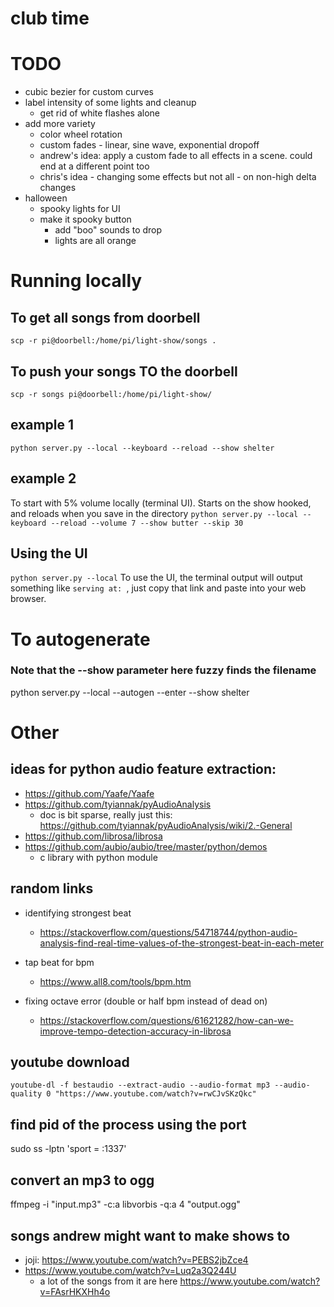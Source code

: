 # club time

# TODO
* cubic bezier for custom curves
* label intensity of some lights and cleanup
    * get rid of white flashes alone
* add more variety
    * color wheel rotation
    * custom fades - linear, sine wave, exponential dropoff
    * andrew's idea: apply a custom fade to all effects in a scene.  could end at a different point too
    * chris's idea - changing some effects but not all - on non-high delta changes
* halloween
    * spooky lights for UI
    * make it spooky button
        * add "boo" sounds to drop
        * lights are all orange

# Running locally
## To get all songs from doorbell
`scp -r pi@doorbell:/home/pi/light-show/songs .`

## To push your songs TO the doorbell
`scp -r songs pi@doorbell:/home/pi/light-show/`

## example 1
`python server.py --local --keyboard --reload --show shelter`

## example 2
To start with 5% volume locally (terminal UI). Starts on the show hooked, and reloads when you save in the directory
`python server.py --local --keyboard --reload --volume 7 --show butter --skip 30`

## Using the UI 
`python server.py --local`
To use the UI, the terminal output will output something like `serving at: `, just copy that link and paste into your web browser.

# To autogenerate
### Note that the --show parameter here fuzzy finds the filename
python server.py --local --autogen --enter --show shelter


# Other
## ideas for python audio feature extraction:
* https://github.com/Yaafe/Yaafe
* https://github.com/tyiannak/pyAudioAnalysis
    * doc is bit sparse, really just this: https://github.com/tyiannak/pyAudioAnalysis/wiki/2.-General
* https://github.com/librosa/librosa
* https://github.com/aubio/aubio/tree/master/python/demos
    * c library with python module


## random links
* identifying strongest beat
    * https://stackoverflow.com/questions/54718744/python-audio-analysis-find-real-time-values-of-the-strongest-beat-in-each-meter

* tap beat for bpm
    * https://www.all8.com/tools/bpm.htm

* fixing octave error (double or half bpm instead of dead on)
    * https://stackoverflow.com/questions/61621282/how-can-we-improve-tempo-detection-accuracy-in-librosa



## youtube download
`youtube-dl -f bestaudio --extract-audio --audio-format mp3 --audio-quality 0 "https://www.youtube.com/watch?v=rwCJvSKzQkc"`

## find pid of the process using the port
sudo ss -lptn 'sport = :1337'

## convert an mp3 to ogg
ffmpeg -i "input.mp3" -c:a libvorbis -q:a 4 "output.ogg"

## songs andrew might want to make shows to
* joji: https://www.youtube.com/watch?v=PEBS2jbZce4
* https://www.youtube.com/watch?v=Luq2a3Q244U
   * a lot of the songs from it are here https://www.youtube.com/watch?v=FAsrHKXHh4o
